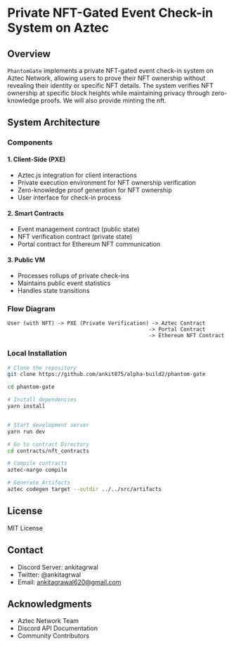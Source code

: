 # Private NFT-Gated Event Check-in System on Aztec

## Overview

`PhantomGate` implements a private NFT-gated event check-in system on Aztec Network, allowing users to prove their NFT ownership without revealing their identity or specific NFT details. The system verifies NFT ownership at specific block heights while maintaining privacy through zero-knowledge proofs. We will also provide minting the nft.

## System Architecture

### Components

#### 1. Client-Side (PXE)
- Aztec.js integration for client interactions
- Private execution environment for NFT ownership verification
- Zero-knowledge proof generation for NFT ownership
- User interface for check-in process


#### 2. Smart Contracts
- Event management contract (public state)
- NFT verification contract (private state)
- Portal contract for Ethereum NFT communication

#### 3. Public VM
- Processes rollups of private check-ins
- Maintains public event statistics
- Handles state transitions

### Flow Diagram

```
User (with NFT) -> PXE (Private Verification) -> Aztec Contract
                                             -> Portal Contract
                                             -> Ethereum NFT Contract
```

### Local Installation
```bash
# Clone the repository
git clone https://github.com/ankit875/alpha-build2/phantom-gate

cd phantom-gate

# Install dependencies
yarn install


# Start development server
yarn run dev
```

```bash
# Go to contract Directory
cd contracts/nft_contracts

# Compile contracts
aztec-nargo compile

# Generate Artifacts
aztec codegen target --outdir ../../src/artifacts
```


## License
MIT License

## Contact
- Discord Server: ankitagrwal
- Twitter: @ankitagrwal
- Email: ankitagrawal620@gmail.com

## Acknowledgments
- Aztec Network Team
- Discord API Documentation
- Community Contributors
